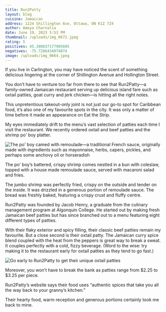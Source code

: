 ```yaml
---
title: Run2Patty
layout: blog
cuisine: Jamaican
address: 1224 Shillington Ave, Ottawa, ON K1Z 7Z4
author: Ameya Charnalia
date: June 19, 2023 5:53 PM
thumbnail: /uploads/img_0672.jpeg
rating: 5
positives: 45.380837177905605
negatives: -75.7286434074074
image: /uploads/img_0664.jpeg
---
```

If you live in Carlington, you may have noticed the scent of something delicious lingering at the corner of Shillington Avenue and Hollington Street.

You don’t have to venture too far from there to see that Run2Patty—a family-owned Jamaican restaurant serving up delicious island fare such as oxtail patties, goat curry and jerk chicken—is hitting all the right notes. 

This unpretentious takeout-only joint is not just our go-to spot for Caribbean food, it’s also one of my favourite spots in the city. It was only a matter of time before it made an appearance on Eat the Strip. 

My eyes immediately drift to the menu’s vast selection of patties each time I visit the restaurant. We recently ordered oxtail and beef patties and the shrimp po' boy platter.

![The po' boy camed with remoulade—a traditional French sauce, originally made with ingredients such as mayonnaise, herbs, capers, pickles, and perhaps some anchovy oil or horseradish](/uploads/img_0702.jpeg "Po' boy")

The po' boy’s battered, crispy shrimp comes nestled in a bun with coleslaw, topped with a house made remoulade sauce, served with macaroni salad and fries.

The jumbo shrimp was perfectly fried, crispy on the outside and tender on the inside. It was drizzled in a generous portion of remoulade sauce. The bread was freshly baked, featuring a crispy crust and fluffy centre.

Run2Patty was founded by Jacob Henry, a graduate from the culinary management program at Algonquin College. He started out by making fresh Jamaican beef patties but has since branched out to a menu featuring eight different types of patties.

With their flaky exterior and spicy filling, their classic beef patties remain my favourite. But a close second is their oxtail patty. The Jamaican curry spice blend coupled with the heat from the peppers is great way to break a sweat. It couples perfectly with a cold, fizzy beverage. (Word to the wise: try making it to the restaurant early for oxtail patties as they tend to go fast.)

![Go early to Run2Patty to get their unique oxtail patties](/uploads/img_0672.jpeg "Oxtail patty")

Moreover, you won’t have to break the bank as patties range from $2.25 to $3.25 per piece.

Run2Patty’s website says their food uses “authentic spices that take you all the way back to your granny’s kitchen.”

Their hearty food, warm reception and generous portions certainly took me back 
to mine.